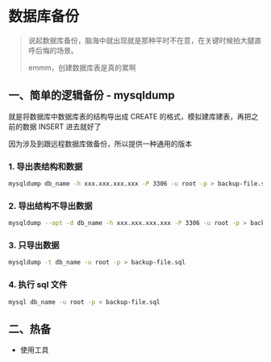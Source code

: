 # 数据库备份


> 说起数据库备份，脑海中就出现就是那种平时不在意，在关键时候拍大腿直呼后悔的场景。
>
> emmm，创建数据库表是真的累啊



## 一、简单的逻辑备份 - mysqldump

就是将数据库中数据库表的结构导出成 CREATE 的格式，模拟建库建表，再把之前的数据 INSERT 进去就好了

因为涉及到跟远程数据库做备份，所以提供一种通用的版本

### 1. 导出表结构和数据

```bash
mysqldump db_name -h xxx.xxx.xxx.xxx -P 3306 -u root -p > backup-file.sql
```



### 2. 导出结构不导出数据

```bash
mysqldump --opt -d db_name -h xxx.xxx.xxx.xxx -P 3306 -u root -p > backup-file.sql
```



### 3. 只导出数据

```bash
mysqldump -t db_name -u root -p > backup-file.sql
```



### 4. 执行 sql 文件

```bash
mysql db_name -u root -p < backup-file.sql
```



## 二、热备

* 使用工具







